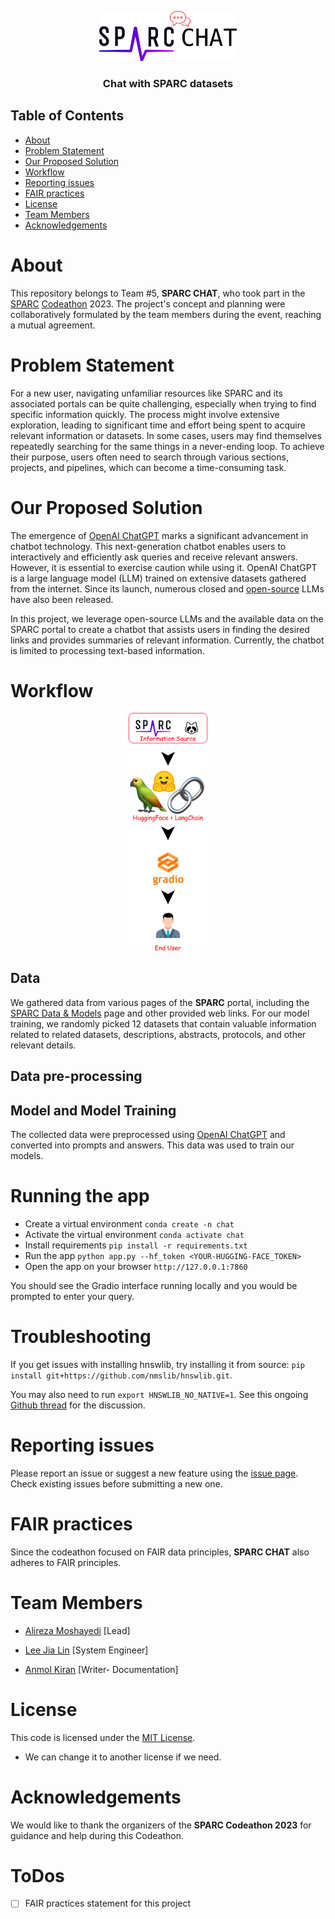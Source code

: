 <p align="center">
    <img src="logo.png" alt="Logo" height="80">
  <br/>
  <h3 align="center">
  Chat with SPARC datasets</h3>
</p>

<!-- TABLE OF CONTENTS -->

## Table of Contents

- [About](#about)
- [Problem Statement](#problem-statement)
- [Our Proposed Solution](#our-proposed-solution)
- [Workflow](#workflow)
- [Reporting issues](#reporting-issues)
- [FAIR practices](#fair-practices)
- [License](#license)
- [Team Members](#team-members)
- [Acknowledgements](#acknowledgements)

# About

This repository belongs to Team #5, **SPARC CHAT**, who took part in the [SPARC](https://commonfund.nih.gov/sparc) [Codeathon](https://sparc.science/news-and-events/events/2023sparc-codeathon/event-details) 2023. The project's concept and planning were collaboratively formulated by the team members during the event, reaching a mutual agreement.

# Problem Statement

For a new user, navigating unfamiliar resources like SPARC and its associated portals can be quite challenging, especially when trying to find specific information quickly. The process might involve extensive exploration, leading to significant time and effort being spent to acquire relevant information or datasets. In some cases, users may find themselves repeatedly searching for the same things in a never-ending loop. To achieve their purpose, users often need to search through various sections, projects, and pipelines, which can become a time-consuming task.

# Our Proposed Solution

The emergence of [OpenAI ChatGPT](https://chat.openai.com) marks a significant advancement in chatbot technology. This next-generation chatbot enables users to interactively and efficiently ask queries and receive relevant answers. However, it is essential to exercise caution while using it. OpenAI ChatGPT is a large language model (LLM) trained on extensive datasets gathered from the internet. Since its launch, numerous closed and [open-source](https://github.com/eugeneyan/open-llms) LLMs have also been released.

In this project, we leverage open-source LLMs and the available data on the SPARC portal to create a chatbot that assists users in finding the desired links and provides summaries of relevant information. Currently, the chatbot is limited to processing text-based information.

# Workflow

<p align="center">
    <img src="pipeline.png" alt="Pipeline" width="25%">
</p>

## Data

We gathered data from various pages of the **SPARC** portal, including the [SPARC Data & Models](https://sparc.science/data?type=dataset) page and other provided web links. For our model training, we randomly picked 12 datasets that contain valuable information related to related datasets, descriptions, abstracts, protocols, and other relevant details.

## Data pre-processing

## Model and Model Training

The collected data were preprocessed using [OpenAI ChatGPT](https://chat.openai.com/) and converted into prompts and answers. This data was used to train our models.

# Running the app

- Create a virtual environment `conda create -n chat`
- Activate the virtual environment `conda activate chat`
- Install requirements `pip install -r requirements.txt`
- Run the app `python app.py --hf_token <YOUR-HUGGING-FACE_TOKEN>`
- Open the app on your browser `http://127.0.0.1:7860`

You should see the Gradio interface running locally and you would be prompted to enter your query.

# Troubleshooting

If you get issues with installing hnswlib, try installing it from source: `pip install git+https://github.com/nmslib/hnswlib.git`.

You may also need to run `export HNSWLIB_NO_NATIVE=1`. See this ongoing [Github thread](https://github.com/nmslib/hnswlib/issues/442) for the discussion.

# Reporting issues

Please report an issue or suggest a new feature using the [issue page](https://github.com/SPARC-FAIR-Codeathon/2023-team-5/issues). Check existing issues before submitting a new one.

# FAIR practices

Since the codeathon focused on FAIR data principles, **SPARC CHAT** also adheres to FAIR principles.

# Team Members

- [Alireza Moshayedi](https://github.com/alrzmshy) [Lead]
- [Lee Jia Lin](https://github.com/jlin95) [System Engineer]

- [Anmol Kiran](https://github.com/codemeleon) [Writer- Documentation]

# License

This code is licensed under the [MIT License](https://opensource.org/licenses/MIT).

- We can change it to another license if we need.

# Acknowledgements

We would like to thank the organizers of the **SPARC Codeathon 2023** for guidance and help during this Codeathon.

# ToDos

- [ ] FAIR practices statement for this project
